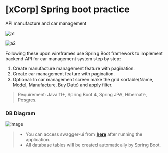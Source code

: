 # [xCorp] Spring boot practice

API manufacture and car management

![a1](https://user-images.githubusercontent.com/57941238/225817477-fe21f122-4c91-4dcc-9ba3-4ab347be0e85.png)

![a2](https://user-images.githubusercontent.com/57941238/225817488-0b7cc2d4-ba2f-42c5-803b-89c924192712.png)

Following these upon wireframes use Spring Boot framework to implement backend API for car
management system step by step:

1. Create manufacture management feature with pagination.
2. Create car management feature with pagination.
3. Optional: In car management screen make the grid sortable(Name, Model, Manufacture, Buy Date) and
   apply filter.

> Requirement: Java 11+, Spring Boot 4, Spring JPA, Hibernate, Posgres.

### DB Diagram

![image](https://user-images.githubusercontent.com/57941238/226847866-b0879e24-a2b4-4715-aa91-d6b133f50068.png)

> - You can access swagger-ui from **[here](http://localhost:8080/swagger-ui/#/)** after running the
    application.
>- All database tables will be created automatically by Spring Boot.
